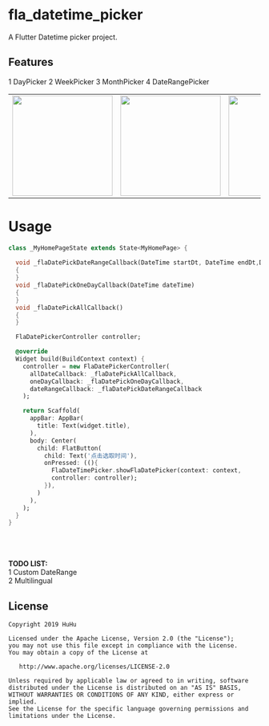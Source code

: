 # fla_datetime_picker

A Flutter Datetime picker project.

## Features
1 DayPicker
2 WeekPicker
3 MonthPicker
4 DateRangePicker


<div style="text-align: center">
  <table>
    <tr>
      <td style="text-align: center">
        <img src='https://github.com/flainsky/flutter_datetime_picker/raw/master/pics/pre_day.jpeg' height='200'/>
      </td>
      <td style="text-align: center">
        <img src='https://github.com/flainsky/flutter_datetime_picker/raw/master/pics/pre_week.jpeg' height='200'/>
      </td>
      <td style="text-align: center">
        <img src='https://github.com/flainsky/flutter_datetime_picker/raw/master/pics/pre_month.jpeg' height='200'/>
      </td>
      <td style="text-align: center">
        <img src='https://github.com/flainsky/flutter_datetime_picker/raw/master/pics/pre_daterange.jpeg' height='200'/>
      </td>
    </tr>
  </table>
 </div>

# Usage

```dart
class _MyHomePageState extends State<MyHomePage> {
  
  void _flaDatePickDateRangeCallback(DateTime startDt, DateTime endDt,DatePickType dateType)
  {
  }
  void _flaDatePickOneDayCallback(DateTime dateTime)
  {
  }
  void _flaDatePickAllCallback()
  {
  }

  FlaDatePickerController controller;

  @override
  Widget build(BuildContext context) {
    controller = new FlaDatePickerController(
      allDateCallback: _flaDatePickAllCallback,
      oneDayCallback: _flaDatePickOneDayCallback,
      dateRangeCallback: _flaDatePickDateRangeCallback
    );

    return Scaffold(
      appBar: AppBar(
        title: Text(widget.title),
      ),
      body: Center(
        child: FlatButton(
          child: Text('点击选取时间'),
          onPressed: ((){
            FlaDateTimePicker.showFlaDatePicker(context: context,
            controller: controller);
          }),
        )
      ),
    );
  }
}
```

<br/><br/><br/>
<b>TODO LIST:</b><br/>
1 Custom DateRange<br/>
2 Multilingual<br/>


## License

```
Copyright 2019 HuHu

Licensed under the Apache License, Version 2.0 (the "License");
you may not use this file except in compliance with the License.
You may obtain a copy of the License at

   http://www.apache.org/licenses/LICENSE-2.0

Unless required by applicable law or agreed to in writing, software
distributed under the License is distributed on an "AS IS" BASIS,
WITHOUT WARRANTIES OR CONDITIONS OF ANY KIND, either express or implied.
See the License for the specific language governing permissions and
limitations under the License.
```
